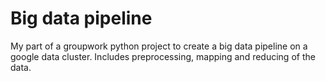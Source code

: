 # Big data pipeline
My part of a groupwork python project to create a big data pipeline on a google data cluster. Includes preprocessing, mapping and reducing of the data.
